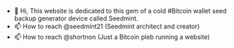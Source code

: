 - 👋 Hi, This website is dedicated to this gem of a cold #Bitcoin wallet seed backup generator device called Seedmint. 
- 📫 How to reach @seedmint21 (Seedmint architect and creator)
- 📫 How to reach @shortnon (Just a Bitcoin pleb running a website)

<!---
shortnon-github/shortnon-github is a ✨ special ✨ repository because its `README.md` (this file) appears on your GitHub profile.
You can click the Preview link to take a look at your changes.
--->
